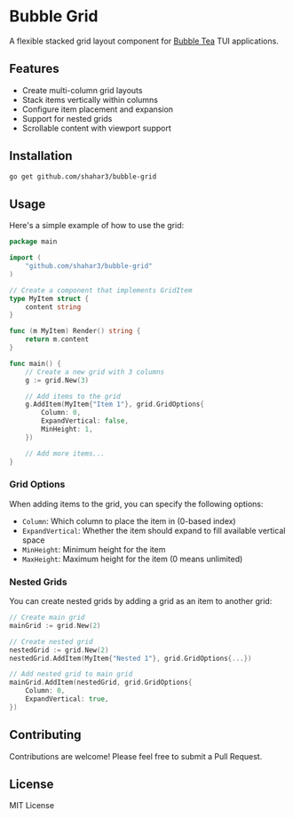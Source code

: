 # Bubble Grid

A flexible stacked grid layout component for [Bubble Tea](https://github.com/charmbracelet/bubbletea) TUI applications.

## Features

- Create multi-column grid layouts
- Stack items vertically within columns
- Configure item placement and expansion
- Support for nested grids
- Scrollable content with viewport support

## Installation

```bash
go get github.com/shahar3/bubble-grid
```

## Usage

Here's a simple example of how to use the grid:

```go
package main

import (
    "github.com/shahar3/bubble-grid"
)

// Create a component that implements GridItem
type MyItem struct {
    content string
}

func (m MyItem) Render() string {
    return m.content
}

func main() {
    // Create a new grid with 3 columns
    g := grid.New(3)

    // Add items to the grid
    g.AddItem(MyItem{"Item 1"}, grid.GridOptions{
        Column: 0,
        ExpandVertical: false,
        MinHeight: 1,
    })

    // Add more items...
}
```

### Grid Options

When adding items to the grid, you can specify the following options:

- `Column`: Which column to place the item in (0-based index)
- `ExpandVertical`: Whether the item should expand to fill available vertical space
- `MinHeight`: Minimum height for the item
- `MaxHeight`: Maximum height for the item (0 means unlimited)

### Nested Grids

You can create nested grids by adding a grid as an item to another grid:

```go
// Create main grid
mainGrid := grid.New(2)

// Create nested grid
nestedGrid := grid.New(2)
nestedGrid.AddItem(MyItem{"Nested 1"}, grid.GridOptions{...})

// Add nested grid to main grid
mainGrid.AddItem(nestedGrid, grid.GridOptions{
    Column: 0,
    ExpandVertical: true,
})
```

## Contributing

Contributions are welcome! Please feel free to submit a Pull Request.

## License

MIT License
